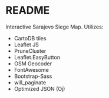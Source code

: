 # README

Interactive Sarajevo Siege Map.
Utilizes:
* CartoDB tiles
* Leaflet JS
* PruneCluster
* Leaflet.EasyButton
* OSM Geocoder
* FontAwesome
* Bootstrap-Sass
* will_paginate
* Optimized JSON (Oj)
